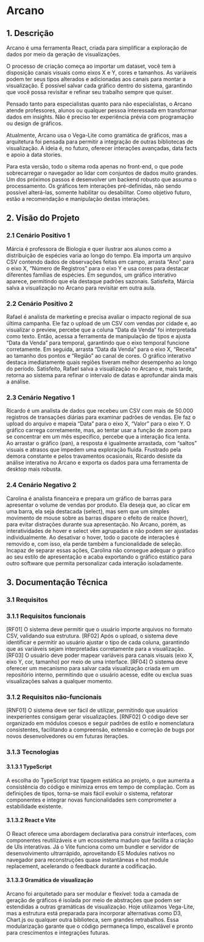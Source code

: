 # Arcano

## 1. Descrição
Arcano é uma ferramenta React, criada para simplificar a exploração de dados por meio da geração de visualizações.

O processo de criação começa ao importar um dataset, você tem à disposição canais visuais como eixos X e Y, cores e tamanhos. As variáveis podem ter seus tipos alterados e adicionadas aos canais para montar a visualização. É possível salvar cada gráfico dentro do sistema, garantindo que você possa revisitar e refinar seu trabalho sempre que quiser.

Pensado tanto para especialistas quanto para não especialistas, o Arcano atende professores, alunos ou qualquer pessoa interessada em transformar dados em insights. Não é preciso ter experiência prévia com programação ou design de gráficos.

Atualmente, Arcano usa o Vega-Lite como gramática de gráficos, mas a arquitetura foi pensada para permitir a integração de outras bibliotecas de visualização. A ideia é, no futuro, oferecer interações avançadas, data facts e apoio a data stories.

Para esta versão, todo o sitema roda apenas no front-end, o que pode sobrecarregar o navegador ao lidar com conjuntos de dados muito grandes. Um dos próximos passos é desenvolver um backend robusto que assuma o processamento. Os gráficos tem interações pré-definidas, não sendo possível alterá-las, somente habilitar ou desabilitar. Como objetivo futuro, estão a recomendação e manipulação destas interações.

## 2. Visão do Projeto
### 2.1 Cenário Positivo 1
Márcia é professora de Biologia e quer ilustrar aos alunos como a distribuição de espécies varia ao longo do tempo. Ela importa um arquivo CSV contendo dados de observações feitas em campo, arrasta “Ano” para o eixo X, “Número de Registros” para o eixo Y e usa cores para destacar diferentes famílias de espécies. Em segundos, um gráfico interativo aparece, permitindo que ela destaque padrões sazonais. Satisfeita, Márcia salva a visualização no Arcano para revisitar em outra aula.

### 2.2 Cenário Positivo 2
Rafael é analista de marketing e precisa avaliar o impacto regional de sua última campanha. Ele faz o upload de um CSV com vendas por cidade e, ao visualizar o preview, percebe que a coluna “Data da Venda” foi interpretada como texto. Então, acessa a ferramenta de manipulação de tipos e ajusta “Data da Venda” para temporal, garantindo que o eixo temporal funcione corretamente. Em seguida, arrasta “Data da Venda” para o eixo X, “Receita” ao tamanho dos pontos e “Região” ao canal de cores. O gráfico interativo destaca imediatamente quais regiões tiveram melhor desempenho ao longo do período. Satisfeito, Rafael salva a visualização no Arcano e, mais tarde, retorna ao sistema para refinar o intervalo de datas e aprofundar ainda mais a análise.

### 2.3 Cenário Negativo 1
Ricardo é um analista de dados que recebeu um CSV com mais de 50.000 registros de transações diárias para examinar padrões de vendas. Ele faz o upload do arquivo e mapeia “Data” para o eixo X, “Valor” para o eixo Y. O gráfico carrega corretamente, mas, ao tentar usar a função de zoom para se concentrar em um mês específico, percebe que a interação fica lenta. Ao arrastar o gráfico (pan), a resposta é igualmente arrastada, com “saltos” visuais e atrasos que impedem uma exploração fluida. Frustrado pela demora constante e pelos travamentos ocasionais, Ricardo desiste da análise interativa no Arcano e exporta os dados para uma ferramenta de desktop mais robusta.

### 2.4 Cenário Negativo 2
Carolina é analista financeira e prepara um gráfico de barras para apresentar o volume de vendas por produto. Ela deseja que, ao clicar em uma barra, ela seja destacada (select), mas sem que um simples movimento de mouse sobre as barras dispare o efeito de realce (hover), para evitar distrações durante sua apresentação. No Arcano, porém, as interatividades de hover e select vêm agrupadas e não podem ser ajustadas individualmente. Ao desativar o hover, todo o pacote de interações é removido e, com isso, ela perde também a funcionalidade de seleção. Incapaz de separar essas ações, Carolina não consegue adequar o gráfico ao seu estilo de apresentação e acaba exportando o gráfico estático para outro software que permita personalizar cada interação isoladamente.

## 3. Documentação Técnica
### 3.1 Requisitos
### 3.1.1 Requisitos funcionais
[RF01] O sistema deve permitir que o usuário importe arquivos no formato CSV, validando sua estrutura.
[RF02] Após o upload, o sistema deve identificar e permitir ao usuário ajustar o tipo de cada coluna, garantindo que as variáveis sejam interpretadas corretamente para a visualização.
[RF03] O usuário deve poder mapear variáveis para canais visuais (eixo X, eixo Y, cor, tamanho) por meio de uma interface.
[RF04] O sistema deve oferecer um mecanismo para salvar cada visualização criada em um repositório interno, permitindo que o usuário acesse, edite ou exclua suas visualizações salvas a qualquer momento.
### 3.1.2 Requisitos não-funcionais
[RNF01] O sistema deve ser fácil de utilizar, permitindo que usuários inexperientes
consigam gerar visualizações.
[RNF02] O código deve ser organizado em módulos coesos e seguir padrões de estilo e nomenclatura consistentes, facilitando a compreensão, extensão e correção de bugs por novos desenvolvedores ou em futuras iterações.
### 3.1.3 Tecnologias

#### 3.1.3.1 TypeScript
A escolha do TypeScript traz tipagem estática ao projeto, o que aumenta a consistência do código e minimiza erros em tempo de compilação. Com as definições de tipos, torna-se mais fácil evoluir o sistema, refatorar componentes e integrar novas funcionalidades sem comprometer a estabilidade existente.

#### 3.1.3.2 React e Vite
O React oferece uma abordagem declarativa para construir interfaces, com componentes reutilizáveis e um ecossistema maduro que facilita a criação de UIs interativas. Já o Vite funciona como um bundler e servidor de desenvolvimento ultrarrápido, aproveitando ES Modules nativos no navegador para reconstruções quase instantâneas e hot module replacement, acelerando o feedback durante a codificação.

#### 3.1.3.3 Gramática de visualização
Arcano foi arquitetado para ser modular e flexível: toda a camada de geração de gráficos é isolada por meio de abstrações que podem ser estendidas a outras gramáticas de visualização. Hoje utilizamos Vega-Lite, mas a estrutura está preparada para incorporar alternativas como D3, Chart.js ou qualquer outra biblioteca, sem grandes retrabalhos. Essa modularização garante que o código permaneça limpo, escalável e pronto para crescimentos e integrações futuras.
